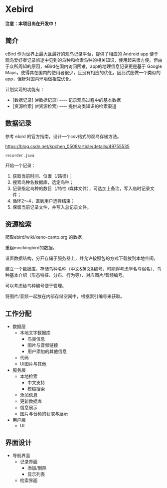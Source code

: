 # Xebird

**注意：本项目尚在开发中！**

## 简介

eBird 作为世界上最大且最好的观鸟记录平台，提供了相应的 Android app 便于观鸟爱好者记录旅途中见到的鸟种和检索鸟种的相关知识，使用起来很方便。但由于众所周知的原因，eBird在国内访问困难，app的地理信息记录更是基于 Google Maps，使得其在国内的使用者很少，且没有相应的优化。因此试图做一个类似的app，但针对国内环境做相应优化。

计划实现的功能有：

* [数据记录] (#数据记录)  ---- 记录观鸟过程中的基本数据
* [资源检索] (#资源检索)  ---- 提供鸟类知识的检索渠道

## 数据记录

参考 ebird 的官方指南，设计一个csv格式的观鸟存储方法。

https://blog.csdn.net/kpchen_0508/article/details/49755535

`recorder.java`

开始一个记录：
1. 获取当前时间、位置（/路径）；
2. 搜索鸟种名数据库，选定鸟种；
3. 记录指定鸟种的数目（/特性 /媒体文件），可选加上备注，写入临时记录文件；
4. 循环2～4，直到用户选择结束；
5. 保留当前记录文件，并写入总记录文件。


## 资源检索

爬取ebird/wiki/xeno-canto.org 的数据。

重组mockingbird的数据。

设置数据结构，分开存储于服务器上，并允许按照包的方式下载放到本地空间。


建立一个数据库，存储鸟种名称（中文&英文&编号，可能得考虑学名与俗名）、鸟种基本介绍（形态特征、分布、行为等）、对应图片/音频编号。

可以考虑给鸟种编号便于管理。


将图片/音频一起放在内部存储空间中，根据索引编号来获取。


## 工作分配

- 数据层
  - 本地文字数据库
    - 鸟类信息
    - 图片与音频链接
    - 用户添加的其他信息
  - 代码
  - UI图片与其他
- 服务层
  - 本地检索
    - 中文支持
    - 模糊搜索
  - 添加信息
  - 更新数据库
  - 信息展示
  - 图片与音频的获取与展示
- 用户层
  - UI

## 界面设计

- 导航界面
	- 记录界面
		- 添加/删除
		- 显示列表
	- 检索界面